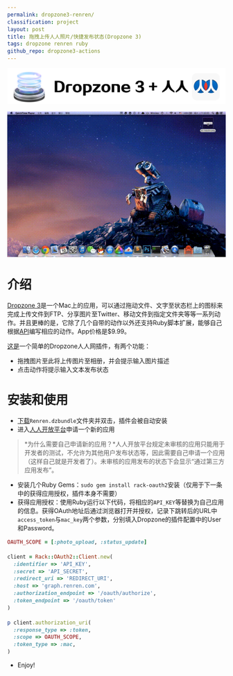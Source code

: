 ```yaml
---
permalink: dropzone3-renren/
classification: project
layout: post
title: 拖拽上传人人照片/快捷发布状态(Dropzone 3)
tags: dropzone renren ruby
github_repo: dropzone3-actions
---
```


![](images/dropzone3-renren.png)

![](images/dropzone-renren.gif)

# 介绍

[Dropzone 3](http://aptonic.com/dropzone3/)是一个Mac上的应用，可以通过拖动文件、文字至状态栏上的图标来完成上传文件到FTP、分享图片至Twitter、移动文件到指定文件夹等等一系列动作。并且更棒的是，它除了几个自带的动作以外还支持Ruby脚本扩展，能够自己根据[API](https://github.com/aptonic/dropzone3-actions/blob/master/README.md#dropzone-3-api)编写相应的动作。App价格是$9.99。

[这是](https://github.com/blahgeek/dropzone3-actions/tree/master/Renren.dzbundle)一个简单的Dropzone人人网插件，有两个功能：

- 拖拽图片至此将上传图片至相册，并会提示输入图片描述
- 点击动作将提示输入文本发布状态

# 安装和使用

- [下载](https://github.com/blahgeek/dropzone3-actions/tree/master/Renren.dzbundle)`Renren.dzbundle`文件夹并双击，插件会被自动安装
- 进入[人人开放平台](http://app.renren.com/developers/newapp)申请一个新的应用

> *为什么需要自己申请新的应用？*人人开放平台规定未审核的应用只能用于开发者的测试，不允许为其他用户发布状态等，因此需要自己申请一个应用（这样自己就是开发者了）。未审核的应用发布的状态下会显示“通过第三方应用发布”。

- 安装几个Ruby Gems：`sudo gem install rack-oauth2`安装（仅用于下一条中的获得应用授权，插件本身不需要）
- 获得应用授权：使用Ruby运行以下代码，将相应的`API_KEY`等替换为自己应用的信息。获得OAuth地址后通过浏览器打开并授权，记录下跳转后的URL中`access_token`与`mac_key`两个参数，分别填入Dropzone的插件配置中的User和Password。

```ruby
OAUTH_SCOPE = [:photo_upload, :status_update]
 
client = Rack::OAuth2::Client.new(
  :identifier => 'API_KEY',
  :secret => 'API_SECRET',
  :redirect_uri => 'REDIRECT_URI',
  :host => 'graph.renren.com',
  :authorization_endpoint => '/oauth/authorize',
  :token_endpoint => '/oauth/token'
)

p client.authorization_uri(
  :response_type => :token,
  :scope => OAUTH_SCOPE, 
  :token_type => :mac,
)
```

- Enjoy!

